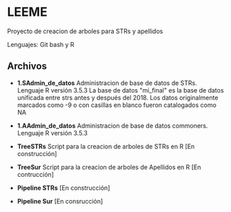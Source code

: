 # LEEME

Proyecto de creacion de arboles para STRs y apellidos

Lenguajes: Git bash y R

## Archivos 

- **1.SAdmin_de_datos** Administracion de base de datos de STRs. Lenguaje R versión 3.5.3
La base de datos "mi_final" es la base de datos unificada entre strs antes y después del 2018.
Los datos originalmente marcados como -9 o con casillas en blanco fueron catalogados como NA

- **1.AAdmin_de_datos** Administracion de base de datos commoners. Lenguaje R versión 3.5.3

- **TreeSTRs**  Script para la creacion de arboles de STRs en R [En construcción]

- **TreeSur** Script para la creacion de arboles de Apellidos en R [En contrucción]

- **Pipeline STRs**  [En construcción]

- **Pipeline Sur**  [En consrucción]
